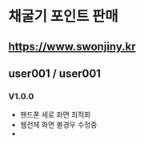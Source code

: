 # 채굴기 포인트 판매

## https://www.swonjiny.kr
## user001 / user001
### V1.0.0
* 핸드폰 세로 화면 최적화 
* 웹전체 화면 볼경우 수정중
*
 
